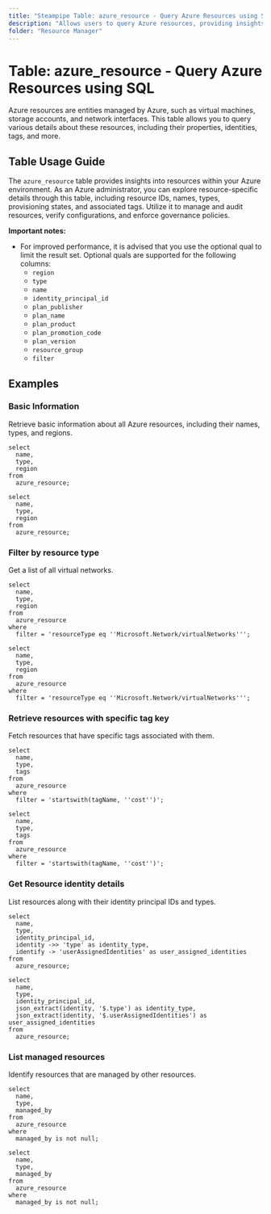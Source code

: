 ```yaml
---
title: "Steampipe Table: azure_resource - Query Azure Resources using SQL"
description: "Allows users to query Azure resources, providing insights into resource properties, identities, tags, and more."
folder: "Resource Manager"
---
```


# Table: azure_resource - Query Azure Resources using SQL

Azure resources are entities managed by Azure, such as virtual machines, storage accounts, and network interfaces. This table allows you to query various details about these resources, including their properties, identities, tags, and more.

## Table Usage Guide

The `azure_resource` table provides insights into resources within your Azure environment. As an Azure administrator, you can explore resource-specific details through this table, including resource IDs, names, types, provisioning states, and associated tags. Utilize it to manage and audit resources, verify configurations, and enforce governance policies.

**Important notes:**
- For improved performance, it is advised that you use the optional qual to limit the result set. Optional quals are supported for the following columns:
  - `region`
  - `type`
  - `name`
  - `identity_principal_id`
  - `plan_publisher`
  - `plan_name`
  - `plan_product`
  - `plan_promotion_code`
  - `plan_version`
  - `resource_group`
  - `filter`

## Examples

### Basic Information
Retrieve basic information about all Azure resources, including their names, types, and regions.

```sql+postgres
select
  name,
  type,
  region
from
  azure_resource;
```

```sql+sqlite
select
  name,
  type,
  region
from
  azure_resource;
```

### Filter by resource type
Get a list of all virtual networks.

```sql+postgres
select
  name,
  type,
  region
from
  azure_resource
where
  filter = 'resourceType eq ''Microsoft.Network/virtualNetworks''';
```

```sql+sqlite
select
  name,
  type,
  region
from
  azure_resource
where
  filter = 'resourceType eq ''Microsoft.Network/virtualNetworks''';
```

### Retrieve resources with specific tag key
Fetch resources that have specific tags associated with them.

```sql+postgres
select
  name,
  type,
  tags
from
  azure_resource
where
  filter = 'startswith(tagName, ''cost'')';
```

```sql+sqlite
select
  name,
  type,
  tags
from
  azure_resource
where
  filter = 'startswith(tagName, ''cost'')';
```

### Get Resource identity details
List resources along with their identity principal IDs and types.

```sql+postgres
select
  name,
  type,
  identity_principal_id,
  identity ->> 'type' as identity_type,
  identify -> 'userAssignedIdentities' as user_assigned_identities
from
  azure_resource;
```

```sql+sqlite
select
  name,
  type,
  identity_principal_id,
  json_extract(identity, '$.type') as identity_type,
  json_extract(identity, '$.userAssignedIdentities') as user_assigned_identities
from
  azure_resource;
```

### List managed resources
Identify resources that are managed by other resources.

```sql+postgres
select
  name,
  type,
  managed_by
from
  azure_resource
where
  managed_by is not null;
```

```sql+sqlite
select
  name,
  type,
  managed_by
from
  azure_resource
where
  managed_by is not null;
```